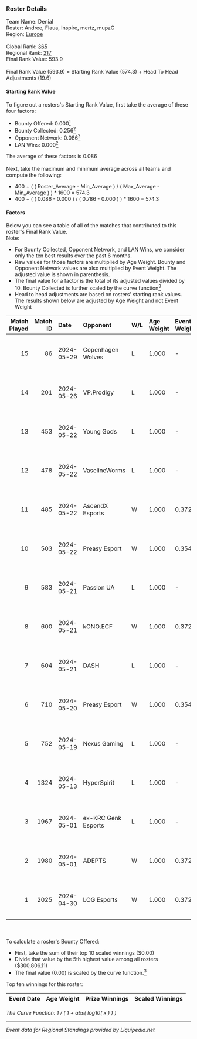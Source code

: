 ### Roster Details<br />
Team Name: Denial<br />
Roster: Andree, Flaua, Inspire, mertz, mupzG<br />
Region: [Europe]( ../standings_europe.md)<br />
<br />
Global Rank: [365](../standings_global.md)<br />
Regional Rank: [217]( ../standings_europe.md)<br />
Final Rank Value:  593.9<br />
<br />
Final Rank Value (593.9) = Starting Rank Value (574.3) + Head To Head Adjustments (19.6)<br />

#### Starting Rank Value<br />
To figure out a rosters's Starting Rank Value, first take the average of these four factors:<br />
- Bounty Offered: 0.000[<sup>1</sup>](#table2)
- Bounty Collected: 0.256[<sup>2</sup>](#table1)
- Opponent Network: 0.086[<sup>2</sup>](#table1)
- LAN Wins: 0.000[<sup>2</sup>](#table1)

The average of these factors is 0.086<br />
<br />
Next, take the maximum and minimum average across all teams and compute the following:<br />
- 400 + ( ( Roster_Average - Min_Average ) / ( Max_Average - Min_Average ) ) * 1600 = 574.3
- 400 + ( ( 0.086 - 0.000 ) / ( 0.786 - 0.000 ) ) * 1600 = 574.3


#### Factors<br />
Below you can see a table of all of the matches that contributed to this roster's Final Rank Value.<br />
Note:<br />

- For Bounty Collected, Opponent Network, and LAN Wins, we consider only the ten best results over the past 6 months.
- Raw values for those factors are multiplied by Age Weight. Bounty and Opponent Network values are also multiplied by Event Weight. The adjusted value is shown in parenthesis.
- The final value for a factor is the total of its adjusted values divided by 10. Bounty Collected is further scaled by the curve function[<sup>3</sup>](#curveFunction)
- Head to head adjustments are based on rosters' starting rank values. The results shown below are adjusted by Age Weight and not Event Weight
<span id="table1"></span><br />


| Match Played | Match ID | Date       | Opponent            | W/L | Age Weight | Event Weight | Bounty Collected | Opponent Network | LAN Wins  | H2H Adj. | Roster                               |
| -: | -: | :- | :- | :- | :- | :- | :- | :- | :- | -: | :- |
|           15 |       86 | 2024-05-29 | Copenhagen Wolves   | L   | 1.000      | -            | -                | -                | -         |   -10.51 | Andree, Flaua, Inspire, mertz, mupzG |
|           14 |      201 | 2024-05-26 | VP.Prodigy          | L   | 1.000      | -            | -                | -                | -         |    -5.69 | Andree, Flaua, Inspire, mertz, mupzG |
|           13 |      453 | 2024-05-22 | Young Gods          | L   | 1.000      | -            | -                | -                | -         |   -18.17 | Andree, Flaua, Inspire, mertz, mupzG |
|           12 |      478 | 2024-05-22 | VaselineWorms       | L   | 1.000      | -            | -                | -                | -         |   -11.50 | Andree, Flaua, Inspire, mertz, mupzG |
|           11 |      485 | 2024-05-22 | AscendX Esports     | W   | 1.000      | 0.372        | 0.000 (0.000)    | 0.000 (0.000)    | 0 (0.000) |     5.40 | Andree, Flaua, Inspire, mertz, mupzG |
|           10 |      503 | 2024-05-22 | Preasy Esport       | W   | 1.000      | 0.354        | 0.008 (0.003)    | 0.642 (0.227)    | 0 (0.000) |    20.73 | Andree, Flaua, Inspire, mertz, mupzG |
|            9 |      583 | 2024-05-21 | Passion UA          | L   | 1.000      | -            | -                | -                | -         |    -4.67 | Andree, Flaua, Inspire, mertz, mupzG |
|            8 |      600 | 2024-05-21 | kONO.ECF            | W   | 1.000      | 0.372        | 0.013 (0.005)    | 0.778 (0.290)    | 0 (0.000) |    25.80 | Andree, Flaua, Inspire, mertz, mupzG |
|            7 |      604 | 2024-05-21 | DASH                | L   | 1.000      | -            | -                | -                | -         |   -13.24 | Andree, Flaua, Inspire, mertz, mupzG |
|            6 |      710 | 2024-05-20 | Preasy Esport       | W   | 1.000      | 0.354        | 0.008 (0.003)    | 0.642 (0.227)    | 0 (0.000) |    23.12 | Andree, Flaua, Inspire, mertz, mupzG |
|            5 |      752 | 2024-05-19 | Nexus Gaming        | L   | 1.000      | -            | -                | -                | -         |    -5.47 | Andree, Flaua, Inspire, mertz, mupzG |
|            4 |     1324 | 2024-05-13 | HyperSpirit         | L   | 1.000      | -            | -                | -                | -         |    -8.05 | Andree, Flaua, Inspire, mertz, mupzG |
|            3 |     1967 | 2024-05-01 | ex-KRC Genk Esports | L   | 1.000      | -            | -                | -                | -         |   -14.29 | Andree, Flaua, Inspire, mertz, mupzG |
|            2 |     1980 | 2024-05-01 | ADEPTS              | W   | 1.000      | 0.372        | 0.005 (0.002)    | 0.291 (0.108)    | 0 (0.000) |    23.17 | Andree, Flaua, Inspire, mertz, mupzG |
|            1 |     2025 | 2024-04-30 | LOG Esports         | W   | 1.000      | 0.372        | 0.000 (0.000)    | 0.024 (0.009)    | 0 (0.000) |    12.97 | Andree, Flaua, Inspire, mertz, mupzG |

<br />
<span id="table2"></span><br />
To calculate a roster's Bounty Offered:<br />

- First, take the sum of their top 10 scaled winnings ($0.00)
- Divide that value by the 5th highest value among all rosters ($300,806.11)
- The final value (0.00) is scaled by the curve function.[<sup>3</sup>](#curveFunction)

Top ten winnings for this roster:<br />

| Event Date | Age Weight | Prize Winnings | Scaled Winnings |
| :- | -: | :- | :- |


<span id="curveFunction"></span>_The Curve Function: 1 / ( 1 + abs( log10( x ) ) )_<br />

---
_Event data for Regional Standings provided by Liquipedia.net_<br />
